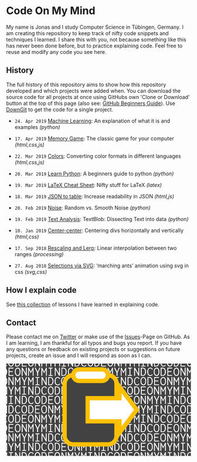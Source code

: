 # Code On My Mind

My name is Jonas and I study Computer Science in Tübingen, Germany. I am creating this repository to keep track of nifty code snippets and techniques I learned. I share this with you, not because something like this has never been done before, but to practice explaining code. Feel free to reuse and modify any code you see here.

## History

The full history of this repository aims to show how this repository developed and which projects were added when. You can download the source code for all projects at once using GitHubs own 'Clone or Download' button at the top of this page (also see: [GitHub Beginners Guide](https://education.github.com/git-cheat-sheet-education.pdf)). Use [DownGit](https://minhaskamal.github.io/DownGit/#/home) to get the code for a single project.

- `24. Apr 2019` [Machine Learning](./projects/machine-learning): An explanation of what it is and examples _(python)_

- `17. Apr 2019` [Memory Game](./projects/memory-game): The classic game for your computer _(html,css,js)_

- `22. Mar 2019` [Colors](./projects/colors): Converting color formats in different languages _(html,css,js)_

- `20. Mar 2019` [Learn Python](./projects/learn-python): A beginners guide to python _(python)_

- `19. Mar 2019` [LaTeX Cheat Sheet](./projects/latex-cheat-sheet): Nifty stuff for LaTeX _(latex)_

- `18. Mar 2019` [JSON to table](./projects/json-to-table): Increase readability in JSON _(html,js)_

- `20. Feb 2019` [Noise](./projects/noise): Random vs. Smooth Noise _(python)_

- `19. Feb 2019` [Text Analysis](./projects/text-analysis): TextBlob: Dissecting Text into data _(python)_

- `10. Jan 2019` [Center-center](./projects/center-center): Centering divs horizontally and vertically _(html,css)_

- `17. Sep 2018` [Rescaling and Lerp](./projects/rescaling-and-lerp): Linear interpolation between two ranges _(processing)_

- `27. Aug 2018` [Selections via SVG](./projects/svg-selection): ‘marching ants’ animation using svg in css _(svg,css)_

## How I explain code

See [this collection](./how-i-explain-code.md) of lessons I have learned in explaining code.


## Contact

Please contact me on [Twitter](https://twitter.com/Code_On_My_Mind) or make use of the [Issues](https://github.com/JonasKoenig/CodeOnMyMind/issues)-Page on GitHub. As I am learning, I am thankful for all typos and bugs you report. If you have any questions or feedback on existing projects or suggestions on future projects, create an issue and I will respond as soon as I can.

![Code On My Mind Banner](media/CodeOnMyMind980.png)
